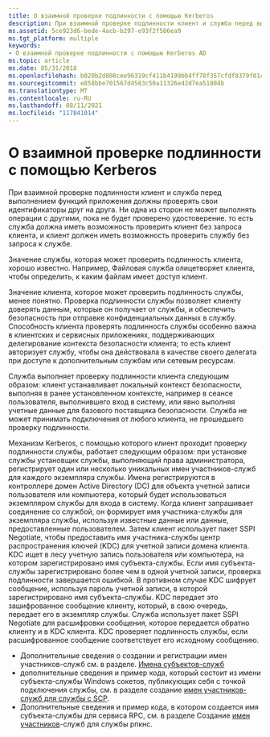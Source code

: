```yaml
---
title: О взаимной проверке подлинности с помощью Kerberos
description: При взаимной проверке подлинности клиент и служба перед выполнением функций приложения должны проверять свои идентификаторы друг на друга.
ms.assetid: 5ce923d6-bede-4acb-b297-e93f2f506ea9
ms.tgt_platform: multiple
keywords:
- О взаимной проверке подлинности с помощью Kerberos AD
ms.topic: article
ms.date: 05/31/2018
ms.openlocfilehash: b020b2d808cee96319cf411b4199bb4ff78f357cfdf8379f01c7d07bc1c5c1c5
ms.sourcegitcommit: e858bbe701567d4583c50a11326e42d7ea51804b
ms.translationtype: MT
ms.contentlocale: ru-RU
ms.lasthandoff: 08/11/2021
ms.locfileid: "117841014"
---
```

# <a name="about-mutual-authentication-using-kerberos"></a>О взаимной проверке подлинности с помощью Kerberos

При взаимной проверке подлинности клиент и служба перед выполнением функций приложения должны проверять свои идентификаторы друг на друга. Ни одна из сторон не может выполнять операции с другими, пока не будет проверено удостоверение. то есть служба должна иметь возможность проверить клиент без запроса клиента, и клиент должен иметь возможность проверить службу без запроса к службе.

Значение службы, которая может проверить подлинность клиента, хорошо известно. Например, Файловая служба олицетворяет клиента, чтобы определить, к каким файлам имеет доступ клиент.

Значение клиента, которое может проверить подлинность службы, менее понятно. Проверка подлинности службы позволяет клиенту доверять данным, которые он получает от службы, и обеспечить безопасность при отправке конфиденциальных данных в службу. Способность клиента проверять подлинность службы особенно важна в клиентских и сервисных приложениях, поддерживающих делегирование контекста безопасности клиента; то есть клиент авторизует службу, чтобы она действовала в качестве своего делегата при доступе к дополнительным службам или сетевым ресурсам.

Служба выполняет проверку подлинности клиента следующим образом: клиент устанавливает локальный контекст безопасности, выполняя в ранее установленном контексте, например в сеансе пользователя, выполнившего вход в систему, или явно выполняя учетные данные для базового поставщика безопасности. Служба не может принимать подключения от любого клиента, не прошедшего проверку подлинности.

Механизм Kerberos, с помощью которого клиент проходит проверку подлинности службы, работает следующим образом: при установке службы установщик службы, выполняющий права администратора, регистрирует один или несколько уникальных имен участников-служб для каждого экземпляра службы. Имена регистрируются в контроллере домен Active Directory (DC) для объекта учетной записи пользователя или компьютера, который будет использоваться экземпляром службы для входа в систему. Когда клиент запрашивает соединение со службой, он формирует имя участника-службы для экземпляра службы, используя известные данные или данные, предоставленные пользователем. Затем клиент использует пакет SSPI Negotiate, чтобы предоставить имя участника-службы центр распространения ключей (KDC) для учетной записи домена клиента. KDC ищет в лесу учетную запись пользователя или компьютера, на котором зарегистрировано имя субъекта-службы. Если имя субъекта-службы зарегистрировано более чем в одной учетной записи, проверка подлинности завершается ошибкой. В противном случае KDC шифрует сообщение, используя пароль учетной записи, в которой зарегистрировано имя субъекта-службы. KDC передает это зашифрованное сообщение клиенту, который, в свою очередь, передает его в экземпляр службы. Служба использует пакет SSPI Negotiate для расшифровки сообщения, которое передается обратно клиенту и в KDC клиента. KDC проверяет подлинность службы, если расшифрованное сообщение соответствует его исходному сообщению.

-   Дополнительные сведения о создании и регистрации имен участников-служб см. в разделе. [Имена субъектов-служб](service-principal-names.md)
-   дополнительные сведения и пример кода, который состоит из имени субъекта-службы Windows сокетов, публикующих себя с точкой подключения службы, см. в разделе создание [имен участников-служб для службы с SCP](composing-the-spns-for-a-service-with-an-scp.md).
-   Дополнительные сведения и пример кода, в котором создается имя субъекта-службы для сервиса RPC, см. в разделе Создание [имен участников](composing-spns-for-an-rpcns-service.md)-служб для службы рпкнс.

 

 




